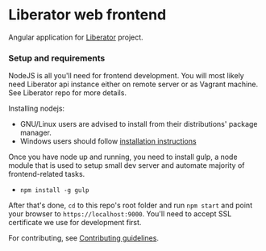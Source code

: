 # Liberator web frontend

Angular application for [Liberator](https://github.com/libreoss/liberator) project.

### Setup and requirements

NodeJS is all you'll need for frontend development. You will most likely need
Liberator api instance either on remote server or as Vagrant machine. See Liberator
repo for more details.

Installing nodejs:

   - GNU/Linux users are advised to install from their distributions' package manager.
   - Windows users should follow [installation instructions](nodejs.org/download/)

Once you have node up and running, you need to install gulp, a node module
that is used to setup small dev server and automate majority of frontend-related
tasks.

   - `npm install -g gulp`

After that's done, `cd` to this repo's root folder and run `npm start` and point
your browser to `https://localhost:9000`. You'll need to accept SSL certificate
we use for development first.

For contributing, see [Contributing guidelines](CONTRIBUTING.md).

